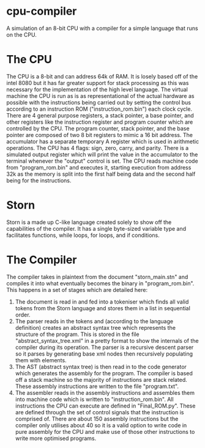 # cpu-compiler
A simulation of an 8-bit CPU with a compiler for a simple language that runs on the CPU.

# The CPU
The CPU is a 8-bit and can address 64k of RAM. It is losely based off of the intel 8080 but it has far greater support for stack processing as this was necessary for the implementation of the high level language. The virtual machine the CPU is run as is as representational of the actual hardware as possible with the instructions being carried out by setting the control bus according to an instruction ROM ("instruction_rom.bin") each clock cycle. There are 4 general purpose registers, a stack pointer, a base pointer, and other registers like the instruction register and program counter which are controlled by the CPU. The program counter, stack pointer, and the base pointer are composed of two 8 bit registers to mimic a 16 bit address. The accumulator has a separate temporary A register which is used in arithmetic operations. The CPU has 4 flags: sign, zero, carry, and parity. There is a simulated output register which will print the value in the accumulator to the terminal whenever the "output" control is set. The CPU reads machine code from "program_rom.bin" and executes it, starting execution from address 32k as the memory is split into the first half being data and the second half being for the instructions.

# Storn
Storn is a made up C-like language created solely to show off the capabilities of the compiler. It has a single byte-sized variable type and facilitates functions, while loops, for loops, and if conditions.

# The Compiler
The compiler takes in plaintext from the document "storn_main.stn" and compiles it into what eventually becomes the binary in "program_rom.bin". This happens in a set of stages which are detailed here:
  1. The document is read in and fed into a tokeniser which finds all valid tokens from the Storn language and stores them in a list in sequential order.
  2. The parser reads in the tokens and (according to the language definition) creates an abstract syntax tree which represents the structure of the program. This is stored in the file "abstract_syntax_tree.xml" in a pretty format to show the internals of the compiler during its operation. The parser is a recursive descent parser so it parses by generating base xml nodes then recursively populating them with elements.
  3. The AST (abstract syntax tree) is then read in to the code generator which generates the assembly for the program. The compiler is based off a stack machine so the majority of instructions are stack related. These assembly instructions are written to the file "program.txt".
  4. The assembler reads in the assembly instructions and assembles them into machine code which is written to "instruction_rom.bin". All instructions the CPU can execute are defined in "Final_ROM.py". These are defined through the set of control signals that the instruction is comprised of. There are about 150 assembly instructions but the compiler only utilises about 40 so it is a valid option to write code in pure assembly for the CPU and make use of those other instructions to write more optimised programs.
